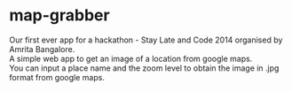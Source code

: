 # map-grabber
Our first ever app for a hackathon - Stay Late and Code 2014 organised by Amrita Bangalore.<br>
A simple web app to get an image of a location from google maps.<br>
You can input a place name and the zoom level to obtain the image in .jpg format from google maps.<br>
